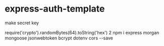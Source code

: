 # express-auth-template
make secret key 

require('crypto').randomBytes(64).toString('hex')
2 npm i express morgan mongoose jsonwebtoken bcrypt dotenv cors --save
